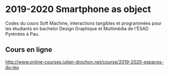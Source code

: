 # 2019-2020 Smartphone as object
Codes du cours Soft Machine, interactions tangibles et programmées pour les étudiants en bachelor Design Graphique et Multimédia de l'ÉSAD Pyrénées à Pau.

## Cours en ligne
http://www.online-courses.julien-drochon.net/course/2019-2020-espaces-du-jeu
